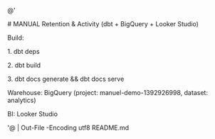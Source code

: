 @'

\# MANUAL Retention \& Activity (dbt + BigQuery + Looker Studio)



Build:

1\. dbt deps

2\. dbt build

3\. dbt docs generate \&\& dbt docs serve



Warehouse: BigQuery (project: manuel-demo-1392926998, dataset: analytics)

BI: Looker Studio

'@ | Out-File -Encoding utf8 README.md



